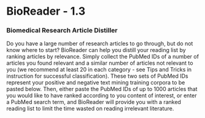 # BioReader - 1.3
### Biomedical Research Article Distiller

Do you have a large number of research articles to go through, but do not know where to start? BioReader can help you distill your reading list by ranking articles by relevance. Simply collect the PubMed IDs of a number of articles you found relevant and a similar number of articles not relevant to you (we recommend at least 20 in each category - see Tips and Tricks in instruction for successful classification). These two sets of PubMed IDs represent your positive and negative text mining training corpora to be pasted below. Then, either paste the PubMed IDs of up to 1000 articles that you would like to have ranked according to you content of interest, or enter a PubMed search term, and BioReader will provide you with a ranked reading list to limit the time wasted on reading irrelevant literature.
